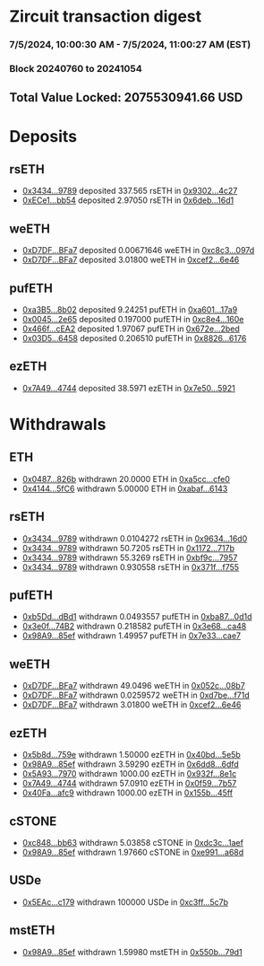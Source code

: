 # Zircuit transaction digest
### 7/5/2024, 10:00:30 AM - 7/5/2024, 11:00:27 AM (EST)
### Block 20240760 to 20241054

## Total Value Locked: 2075530941.66 USD

# Deposits
## rsETH
- [0x3434...9789](https://etherscan.io/address/0x34349c5569e7B846c3558961552D2202760A9789) deposited 337.565 rsETH in [0x9302...4c27](https://etherscan.io/tx/0x34349c5569e7B846c3558961552D2202760A9789)
- [0xECe1...bb54](https://etherscan.io/address/0xECe1C8b0b38c0384D0be5F1ae757C535C868bb54) deposited 2.97050 rsETH in [0x6deb...16d1](https://etherscan.io/tx/0xECe1C8b0b38c0384D0be5F1ae757C535C868bb54)
## weETH
- [0xD7DF...BFa7](https://etherscan.io/address/0xD7DF7E085214743530afF339aFC420c7c720BFa7) deposited 0.00671646 weETH in [0xc8c3...097d](https://etherscan.io/tx/0xD7DF7E085214743530afF339aFC420c7c720BFa7)
- [0xD7DF...BFa7](https://etherscan.io/address/0xD7DF7E085214743530afF339aFC420c7c720BFa7) deposited 3.01800 weETH in [0xcef2...6e46](https://etherscan.io/tx/0xD7DF7E085214743530afF339aFC420c7c720BFa7)
## pufETH
- [0xa3B5...8b02](https://etherscan.io/address/0xa3B57760F4c0E9168177F8825f34D8eC08e18b02) deposited 9.24251 pufETH in [0xa601...17a9](https://etherscan.io/tx/0xa3B57760F4c0E9168177F8825f34D8eC08e18b02)
- [0x0045...2e65](https://etherscan.io/address/0x004519C5BC902ed22299CdF87dB3951600d22e65) deposited 0.197000 pufETH in [0xc8e4...160e](https://etherscan.io/tx/0x004519C5BC902ed22299CdF87dB3951600d22e65)
- [0x466f...cEA2](https://etherscan.io/address/0x466ff6A90Be840657C8f44767aa5c6Dd2946cEA2) deposited 1.97067 pufETH in [0x672e...2bed](https://etherscan.io/tx/0x466ff6A90Be840657C8f44767aa5c6Dd2946cEA2)
- [0x03D5...6458](https://etherscan.io/address/0x03D502B08C5b4804bcF53a7E1aEA33540b226458) deposited 0.206510 pufETH in [0x8826...6176](https://etherscan.io/tx/0x03D502B08C5b4804bcF53a7E1aEA33540b226458)
## ezETH
- [0x7A49...4744](https://etherscan.io/address/0x7A493Be5c2ce014cD049Bf178a1ac0Db1B434744) deposited 38.5971 ezETH in [0x7e50...5921](https://etherscan.io/tx/0x7A493Be5c2ce014cD049Bf178a1ac0Db1B434744)
# Withdrawals
## ETH
- [0x0487...826b](https://etherscan.io/address/0x0487839dA1bca91ae146117FAE465F2342b2826b) withdrawn 20.0000 ETH in [0xa5cc...cfe0](https://etherscan.io/tx/0x0487839dA1bca91ae146117FAE465F2342b2826b)
- [0x4144...5fC6](https://etherscan.io/address/0x41443f0F6CB365fAfFf4D10F17d45dB34F9F5fC6) withdrawn 5.00000 ETH in [0xabaf...6143](https://etherscan.io/tx/0x41443f0F6CB365fAfFf4D10F17d45dB34F9F5fC6)
## rsETH
- [0x3434...9789](https://etherscan.io/address/0x34349c5569e7B846c3558961552D2202760A9789) withdrawn 0.0104272 rsETH in [0x9634...16d0](https://etherscan.io/tx/0x34349c5569e7B846c3558961552D2202760A9789)
- [0x3434...9789](https://etherscan.io/address/0x34349c5569e7B846c3558961552D2202760A9789) withdrawn 50.7205 rsETH in [0x1172...717b](https://etherscan.io/tx/0x34349c5569e7B846c3558961552D2202760A9789)
- [0x3434...9789](https://etherscan.io/address/0x34349c5569e7B846c3558961552D2202760A9789) withdrawn 55.3269 rsETH in [0xbf9c...7957](https://etherscan.io/tx/0x34349c5569e7B846c3558961552D2202760A9789)
- [0x3434...9789](https://etherscan.io/address/0x34349c5569e7B846c3558961552D2202760A9789) withdrawn 0.930558 rsETH in [0x371f...f755](https://etherscan.io/tx/0x34349c5569e7B846c3558961552D2202760A9789)
## pufETH
- [0xb5Dd...dBd1](https://etherscan.io/address/0xb5Dd33eDB58B7cF57e64A7213C776F059D8fdBd1) withdrawn 0.0493557 pufETH in [0xba87...0d1d](https://etherscan.io/tx/0xb5Dd33eDB58B7cF57e64A7213C776F059D8fdBd1)
- [0x3e0f...74B2](https://etherscan.io/address/0x3e0f72d3Cd4aEbD55ED7Eb15d507E8669e8E74B2) withdrawn 0.218582 pufETH in [0x3e68...ca48](https://etherscan.io/tx/0x3e0f72d3Cd4aEbD55ED7Eb15d507E8669e8E74B2)
- [0x98A9...85ef](https://etherscan.io/address/0x98A97c80447bd8a5A84D487651728a98d26E85ef) withdrawn 1.49957 pufETH in [0x7e33...cae7](https://etherscan.io/tx/0x98A97c80447bd8a5A84D487651728a98d26E85ef)
## weETH
- [0xD7DF...BFa7](https://etherscan.io/address/0xD7DF7E085214743530afF339aFC420c7c720BFa7) withdrawn 49.0496 weETH in [0x052c...08b7](https://etherscan.io/tx/0xD7DF7E085214743530afF339aFC420c7c720BFa7)
- [0xD7DF...BFa7](https://etherscan.io/address/0xD7DF7E085214743530afF339aFC420c7c720BFa7) withdrawn 0.0259572 weETH in [0xd7be...f71d](https://etherscan.io/tx/0xD7DF7E085214743530afF339aFC420c7c720BFa7)
- [0xD7DF...BFa7](https://etherscan.io/address/0xD7DF7E085214743530afF339aFC420c7c720BFa7) withdrawn 3.01800 weETH in [0xcef2...6e46](https://etherscan.io/tx/0xD7DF7E085214743530afF339aFC420c7c720BFa7)
## ezETH
- [0x5b8d...759e](https://etherscan.io/address/0x5b8d2E6BA38EDfa4c20D4F30c0F76E64Dee0759e) withdrawn 1.50000 ezETH in [0x40bd...5e5b](https://etherscan.io/tx/0x5b8d2E6BA38EDfa4c20D4F30c0F76E64Dee0759e)
- [0x98A9...85ef](https://etherscan.io/address/0x98A97c80447bd8a5A84D487651728a98d26E85ef) withdrawn 3.59290 ezETH in [0x6dd8...6dfd](https://etherscan.io/tx/0x98A97c80447bd8a5A84D487651728a98d26E85ef)
- [0x5A93...7970](https://etherscan.io/address/0x5A93C10417C70C0C648F42F59991a22d35fE7970) withdrawn 1000.00 ezETH in [0x932f...8e1c](https://etherscan.io/tx/0x5A93C10417C70C0C648F42F59991a22d35fE7970)
- [0x7A49...4744](https://etherscan.io/address/0x7A493Be5c2ce014cD049Bf178a1ac0Db1B434744) withdrawn 57.0910 ezETH in [0x0f59...7b57](https://etherscan.io/tx/0x7A493Be5c2ce014cD049Bf178a1ac0Db1B434744)
- [0x40Fa...afc9](https://etherscan.io/address/0x40Fa1aFBCbE68a2AfecEd07EED4AC35a85bdafc9) withdrawn 1000.00 ezETH in [0x155b...45ff](https://etherscan.io/tx/0x40Fa1aFBCbE68a2AfecEd07EED4AC35a85bdafc9)
## cSTONE
- [0xc848...bb63](https://etherscan.io/address/0xc8483C7647a4c77CE16DbD0d33fbf4163a73bb63) withdrawn 5.03858 cSTONE in [0xdc3c...1aef](https://etherscan.io/tx/0xc8483C7647a4c77CE16DbD0d33fbf4163a73bb63)
- [0x98A9...85ef](https://etherscan.io/address/0x98A97c80447bd8a5A84D487651728a98d26E85ef) withdrawn 1.97660 cSTONE in [0xe991...a68d](https://etherscan.io/tx/0x98A97c80447bd8a5A84D487651728a98d26E85ef)
## USDe
- [0x5EAc...c179](https://etherscan.io/address/0x5EAc117187caC1E5654080835B086776Fe2ec179) withdrawn 100000 USDe in [0xc3ff...5c7b](https://etherscan.io/tx/0x5EAc117187caC1E5654080835B086776Fe2ec179)
## mstETH
- [0x98A9...85ef](https://etherscan.io/address/0x98A97c80447bd8a5A84D487651728a98d26E85ef) withdrawn 1.59980 mstETH in [0x550b...79d1](https://etherscan.io/tx/0x98A97c80447bd8a5A84D487651728a98d26E85ef)
